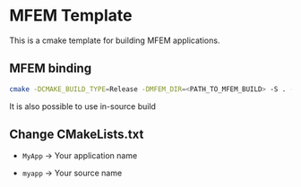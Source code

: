 # MFEM Template

This is a cmake template for building MFEM applications.

## MFEM binding


```bash
cmake -DCMAKE_BUILD_TYPE=Release -DMFEM_DIR=<PATH_TO_MFEM_BUILD> -S . -B <PATH_TO_BUILD>
```
It is also possible to use in-source build 

## Change CMakeLists.txt

- `MyApp` -> Your application name

- `myapp` -> Your source name
    
